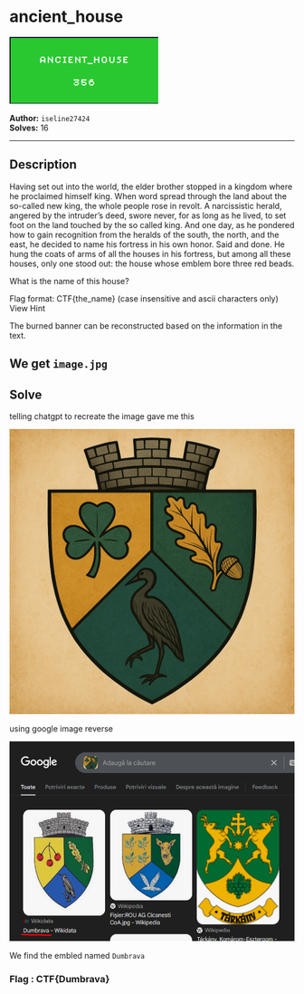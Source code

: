 # ancient_house

![Proof](proof.png)   

**Author:** `iseline27424`  
**Solves:** 16

---

## Description

Having set out into the world, the elder brother stopped in a kingdom where he proclaimed himself king. When word spread through the land about the so-called new king, the whole people rose in revolt. A narcissistic herald, angered by the intruder’s deed, swore never, for as long as he lived, to set foot on the land touched by the so called king. And one day, as he pondered how to gain recognition from the heralds of the south, the north, and the east, he decided to name his fortress in his own honor. Said and done. He hung the coats of arms of all the houses in his fortress, but among all these houses, only one stood out: the house whose emblem bore three red beads.

What is the name of this house?

Flag format: CTF{the_name} (case insensitive and ascii characters only)
View Hint

The burned banner can be reconstructed based on the information in the text.

We get `image.jpg`
---

## Solve

telling chatgpt to recreate the image gave me this

![recr](recreate.png)

using google image reverse

![dumbrava](dumbrava.png)

We find the embled named `Dumbrava`

### Flag : CTF{Dumbrava}
